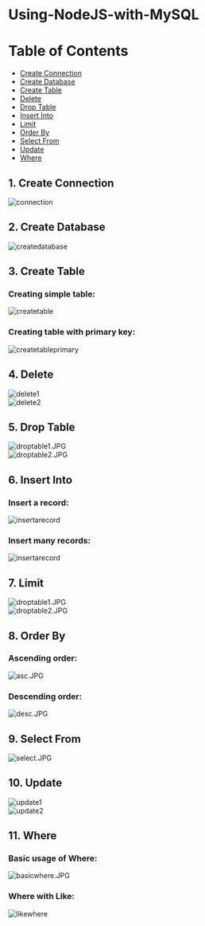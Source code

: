 # Using-NodeJS-with-MySQL

# Table of Contents
- [Create Connection](#create-connection)
- [Create Database](#create-database)
- [Create Table](#create-table)
- [Delete](#delete)
- [Drop Table](#drop-table)
- [Insert Into](#insert-into)
- [Limit](#limit)
- [Order By](#order-by)
- [Select From](#select-from)
- [Update](#update)
- [Where](#where)

<a name="create-connection"></a>
## 1. Create Connection
![connection](Screenshots/desc.JPG)

<a name="create-database"></a>
## 2. Create Database
![createdatabase](Screenshots/insert_many_records.JPG)

<a name="create-table"></a>
## 3. Create Table
### Creating simple table:<br>
![createtable](Screenshots/create_table.JPG)<br>
### Creating table with primary key:<br>
![createtableprimary](Screenshots/create_table_primary.JPG)

<a name="delete"></a>
## 4. Delete
![delete1](Screenshots/delete1.JPG)<br>
![delete2](Screenshots/delete2.JPG)

<a name="drop-table"></a>
## 5. Drop Table
![droptable1.JPG](Screenshots/droptable1.JPG)<br>
![droptable2.JPG](Screenshots/droptable2.JPG)

<a name="insert-into"></a>
## 6. Insert Into
### Insert a record:<br>
![insertarecord](Screenshots/insert_a_record.JPG)<br>
### Insert many records:<br>
![insertarecord](Screenshots/insert_many_records.JPG)

<a name="limit"></a>
## 7. Limit
![droptable1.JPG](Screenshots/droptable1.JPG)<br>
![droptable2.JPG](Screenshots/droptable2.JPG)

<a name="order-by"></a>
## 8. Order By
### Ascending order:<br>
![asc.JPG](Screenshots/asc.JPG)<br>
### Descending order:<br>
![desc.JPG](Screenshots/desc.JPG)

<a name="select-from"></a>
## 9. Select From
![select.JPG](Screenshots/select.JPG)

<a name="update"></a>
## 10. Update
![update1](Screenshots/update1.JPG)<br>
![update2](Screenshots/update2.JPG)

<a name="where"></a>
## 11. Where
### Basic usage of Where:<br>
![basicwhere.JPG](Screenshots/basic_where.JPG)<br>
### Where with Like:<br>
![likewhere](Screenshots/like_where.JPG)
